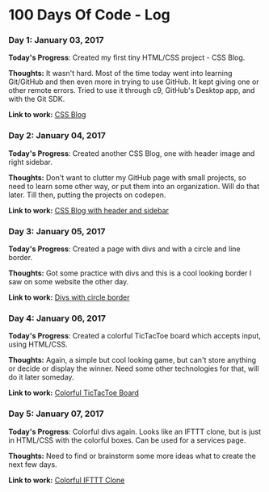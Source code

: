 # 100 Days Of Code - Log

### Day 1: January 03, 2017

**Today's Progress**: Created my first tiny HTML/CSS project - CSS Blog.

**Thoughts:** It wasn't hard. Most of the time today went into learning Git/GitHub and then even more in trying to use GitHub. It kept giving one or other remote errors. Tried to use it through c9, GitHub's Desktop app, and with the Git SDK.

**Link to work:** [CSS Blog](http://codepen.io/raspal/full/OWJxMR/)

### Day 2: January 04, 2017

**Today's Progress**: Created another CSS Blog, one with header image and right sidebar.

**Thoughts:** Don't want to clutter my GitHub page with small projects, so need to learn some other way, or put them into an organization. Will do that later. Till then, putting the projects on codepen.

**Link to work:** [CSS Blog with header and sidebar](http://codepen.io/raspal/full/BpaXmB/)

### Day 3: January 05, 2017

**Today's Progress**: Created a page with divs and with a circle and line border.

**Thoughts:** Got some practice with divs and this is a cool looking border I saw on some website the other day.

**Link to work:** [Divs with circle border](http://codepen.io/raspal/full/NdPBPy/)

### Day 4: January 06, 2017

**Today's Progress**: Created a colorful TicTacToe board which accepts input, using HTML/CSS.

**Thoughts:** Again, a simple but cool looking game, but can't store anything or decide or display the winner. Need some other technologies for that, will do it later someday.

**Link to work:** [Colorful TicTacToe Board](http://codepen.io/raspal/full/YNXWBQ/)

### Day 5: January 07, 2017

**Today's Progress**: Colorful divs again. Looks like an IFTTT clone, but is just in HTML/CSS with the colorful boxes. Can be used for a services page.

**Thoughts:** Need to find or brainstorm some more ideas what to create the next few days.

**Link to work:** [Colorful IFTTT Clone](http://codepen.io/raspal/pen/jyPvLg/)
